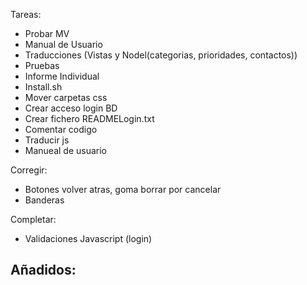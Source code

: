 
Tareas:  
- Probar MV
- Manual de Usuario  
- Traducciones (Vistas y Nodel(categorias, prioridades, contactos))  
- Pruebas  
- Informe Individual  
- Install.sh  
- Mover carpetas css  
- Crear acceso login BD
- Crear fichero READMELogin.txt
- Comentar codigo
- Traducir js
- Manueal de usuario

Corregir:  
- Botones volver atras, goma borrar por cancelar
- Banderas
	
Completar:  
- Validaciones Javascript  (login)

Añadidos:  
-  
